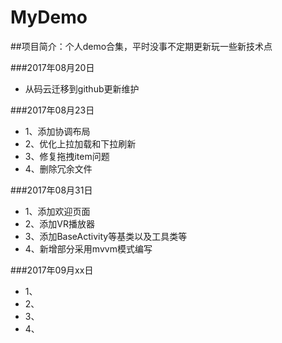 # MyDemo
##项目简介：个人demo合集，平时没事不定期更新玩一些新技术点


###2017年08月20日
* 从码云迁移到github更新维护


###2017年08月23日
* 1、添加协调布局
* 2、优化上拉加载和下拉刷新
* 3、修复拖拽item问题
* 4、删除冗余文件

###2017年08月31日
* 1、添加欢迎页面
* 2、添加VR播放器
* 3、添加BaseActivity等基类以及工具类等
* 4、新增部分采用mvvm模式编写

###2017年09月xx日
* 1、
* 2、
* 3、
* 4、